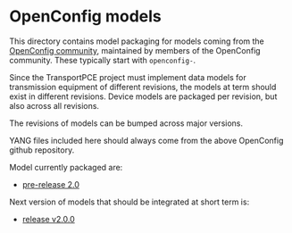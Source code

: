 # OpenConfig models

This directory contains model packaging for models coming from
the [OpenConfig community](https://github.com/openconfig/public), maintained by members of the OpenConfig community.
These typically start with `openconfig-`.

Since the TransportPCE project must implement data models for transmission equipment of different revisions, the models
at term should exist in different revisions. Device models are packaged per revision, but also across all revisions.

The revisions of models can be bumped across major versions.

YANG files included here should always come from the above OpenConfig github repository.

Model currently packaged are:

- [pre-release 2.0](openconfig-240119)

Next version of models that should be integrated at short term is:

- [release v2.0.0]()
